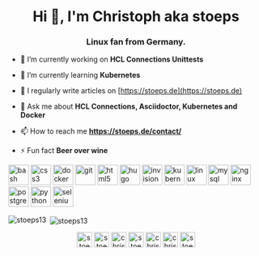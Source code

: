 <h1 align="center">Hi 👋, I'm Christoph aka stoeps</h1>
<h3 align="center">Linux fan from Germany.</h3>

- 🔭 I’m currently working on **HCL Connections Unittests**

- 🌱 I’m currently learning **Kubernetes**

- 📝 I regularly write articles on [https://stoeps.de](https://stoeps.de)

- 💬 Ask me about **HCL Connections, Asciidoctor, Kubernetes and Docker**

- 📫 How to reach me **https://stoeps.de/contact/**

- ⚡ Fun fact **Beer over wine**

<p align="left"><img src="https://www.vectorlogo.zone/logos/gnu_bash/gnu_bash-icon.svg" alt="bash" width="40" height="40"/> <img src="https://devicons.github.io/devicon/devicon.git/icons/css3/css3-original-wordmark.svg" alt="css3" width="40" height="40"/> <img src="https://devicons.github.io/devicon/devicon.git/icons/docker/docker-original-wordmark.svg" alt="docker" width="40" height="40"/> <img src="https://www.vectorlogo.zone/logos/git-scm/git-scm-icon.svg" alt="git" width="40" height="40"/> <img src="https://devicons.github.io/devicon/devicon.git/icons/html5/html5-original-wordmark.svg" alt="html5" width="40" height="40"/> <img src="https://api.iconify.design/logos-hugo.svg" alt="hugo" width="40" height="40"/> <img src="https://www.vectorlogo.zone/logos/invisionapp/invisionapp-icon.svg" alt="invision" width="40" height="40"/> <img src="https://www.vectorlogo.zone/logos/kubernetes/kubernetes-icon.svg" alt="kubernetes" width="40" height="40"/> <img src="https://devicons.github.io/devicon/devicon.git/icons/linux/linux-original.svg" alt="linux" width="40" height="40"/> <img src="https://devicons.github.io/devicon/devicon.git/icons/mysql/mysql-original-wordmark.svg" alt="mysql" width="40" height="40"/> <img src="https://devicons.github.io/devicon/devicon.git/icons/nginx/nginx-original.svg" alt="nginx" width="40" height="40"/> <img src="https://devicons.github.io/devicon/devicon.git/icons/postgresql/postgresql-original-wordmark.svg" alt="postgresql" width="40" height="40"/> <img src="https://devicons.github.io/devicon/devicon.git/icons/python/python-original.svg" alt="python" width="40" height="40"/> <img src="https://raw.githubusercontent.com/detain/svg-logos/780f25886640cef088af994181646db2f6b1a3f8/svg/selenium-logo.svg" alt="selenium" width="40" height="40"/></p>

<p><img align="left" src="https://github-readme-stats.vercel.app/api/top-langs/?username=stoeps13&layout=compact&hide=html" alt="stoeps13" /></p>

<p>&nbsp;<img align="center" src="https://github-readme-stats.vercel.app/api?username=stoeps13&show_icons=true" alt="stoeps13" /></p>

<p align="center">
<a href="https://codepen.io/stoeps" target="blank"><img align="center" src="https://cdn.jsdelivr.net/npm/simple-icons@3.0.1/icons/codepen.svg" alt="stoeps" height="30" width="30" /></a>
<a href="https://twitter.com/stoeps" target="blank"><img align="center" src="https://cdn.jsdelivr.net/npm/simple-icons@3.0.1/icons/twitter.svg" alt="stoeps" height="30" width="30" /></a>
<a href="https://linkedin.com/in/christophstoettner" target="blank"><img align="center" src="https://cdn.jsdelivr.net/npm/simple-icons@3.0.1/icons/linkedin.svg" alt="christophstoettner" height="30" width="30" /></a>
<a href="https://stackoverflow.com/users/stoeps" target="blank"><img align="center" src="https://cdn.jsdelivr.net/npm/simple-icons@3.0.1/icons/stackoverflow.svg" alt="stoeps" height="30" width="30" /></a>
<a href="https://fb.com/christophstoettner.3" target="blank"><img align="center" src="https://cdn.jsdelivr.net/npm/simple-icons@3.0.1/icons/facebook.svg" alt="christophstoettner.3" height="30" width="30" /></a>
<a href="https://instagram.com/christophstoettner9" target="blank"><img align="center" src="https://cdn.jsdelivr.net/npm/simple-icons@3.0.1/icons/instagram.svg" alt="christophstoettner9" height="30" width="30" /></a>
<a href="https://auth.geeksforgeeks.org/user/stoeps" target="blank"><img align="center" src="https://cdn.jsdelivr.net/npm/simple-icons@3.0.1/icons/geeksforgeeks.svg" alt="stoeps" height="30" width="30" /></a>
</p>